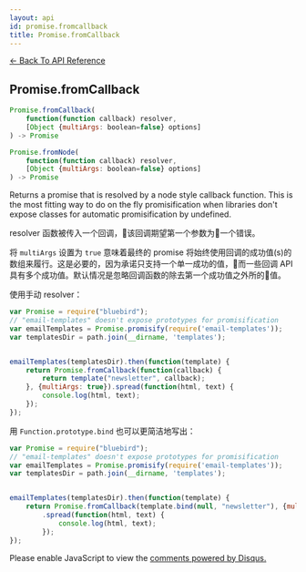 ```yaml
---
layout: api
id: promise.fromcallback
title: Promise.fromCallback
---
```



[← Back To API Reference](/bluebird_cn/docs/api-reference.html)
<div class="api-code-section"><markdown>

## Promise.fromCallback

```js
Promise.fromCallback(
    function(function callback) resolver,
    [Object {multiArgs: boolean=false} options]
) -> Promise
```
```js
Promise.fromNode(
    function(function callback) resolver,
    [Object {multiArgs: boolean=false} options]
) -> Promise
```

Returns a promise that is resolved by a node style callback function. This is the most fitting way to do on the fly promisification when libraries don't expose classes for automatic promisification by undefined.

resolver 函数被传入一个回调，该回调期望第一个参数为一个错误。

将 `multiArgs` 设置为 `true` 意味着最终的 promise 将始终使用回调的成功值(s)的数组来履行。这是必要的，因为承诺只支持一个单一成功的值，而一些回调 API 具有多个成功值。默认情况是忽略回调函数的除去第一个成功值之外所的值。

使用手动 resolver：

```js
var Promise = require("bluebird");
// "email-templates" doesn't expose prototypes for promisification
var emailTemplates = Promise.promisify(require('email-templates'));
var templatesDir = path.join(__dirname, 'templates');


emailTemplates(templatesDir).then(function(template) {
    return Promise.fromCallback(function(callback) {
        return template("newsletter", callback);
    }, {multiArgs: true}).spread(function(html, text) {
        console.log(html, text);
    });
});
```

用 `Function.prototype.bind` 也可以更简洁地写出：

```js
var Promise = require("bluebird");
// "email-templates" doesn't expose prototypes for promisification
var emailTemplates = Promise.promisify(require('email-templates'));
var templatesDir = path.join(__dirname, 'templates');


emailTemplates(templatesDir).then(function(template) {
    return Promise.fromCallback(template.bind(null, "newsletter"), {multiArgs: true})
        .spread(function(html, text) {
            console.log(html, text);
        });
});
```
</markdown></div>

<div id="disqus_thread"></div>
<script type="text/javascript">
    var disqus_title = "Promise.fromCallback";
    var disqus_shortname = "bluebirdjs";
    var disqus_identifier = "disqus-id-promise.fromcallback";

    (function() {
        var dsq = document.createElement("script"); dsq.type = "text/javascript"; dsq.async = true;
        dsq.src = "//" + disqus_shortname + ".disqus.com/embed.js";
        (document.getElementsByTagName("head")[0] || document.getElementsByTagName("body")[0]).appendChild(dsq);
    })();
</script>
<noscript>Please enable JavaScript to view the <a href="https://disqus.com/?ref_noscript" rel="nofollow">comments powered by Disqus.</a></noscript>
